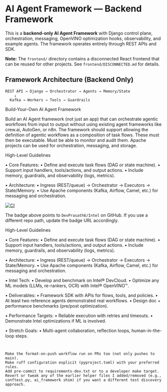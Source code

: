 # AI Agent Framework — Backend Framework

This is a **backend-only AI Agent Framework** with Django control plane, orchestration, messaging, OpenVINO optimization hooks, observability, and example agents. The framework operates entirely through REST APIs and SDK.

**Note:** The `frontend/` directory contains a disconnected React frontend that can be reused for other projects. See `frontend/DISCONNECTED.md` for details.

## Framework Architecture (Backend Only)

```
REST API → Django → Orchestrator → Agents → Memory/State
    ↓
  Kafka → Workers → Tools → Guardrails
```

Build-Your-Own AI Agent Framework

Build an AI Agent framework (not just an app) that can orchestrate agentic workflows from input to
output without using existing agent frameworks like crew.ai, AutoGen, or n8n. The framework should
support allowing the definition of agentic workflows as a composition of task flows. These must then be
executable. Must be able to monitor and audit them. Apache projects can be used for orchestration,
messaging, and storage.

High-Level Guidelines

• Core Features:
• Define and execute task flows (DAG or state machine).
• Support input handlers, tools/actions, and output actions.
• Include memory, guardrails, and observability (logs, metrics).

• Architecture:
• Ingress (REST/queue) → Orchestrator → Executors → State/Memory.
• Use Apache components (Kafka, Airflow, Camel, etc.) for messaging and orchestration.

<!-- CI badge: replace <OWNER>/<REPO> with your GitHub owner and repository name -->
[![CI](https://github.com/DevPrasath6/Intel/actions/workflows/ci.yml/badge.svg)](https://github.com/DevPrasath6/Intel/actions/workflows/ci.yml)

The badge above points to `DevPrasath6/Intel` on GitHub. If you use a different repo path, update the badge URL accordingly.

High-Level Guidelines

• Core Features:
• Define and execute task flows (DAG or state machine).
• Support input handlers, tools/actions, and output actions.
• Include memory, guardrails, and observability (logs, metrics).

• Architecture:
• Ingress (REST/queue) → Orchestrator → Executors → State/Memory.
• Use Apache components (Kafka, Airflow, Camel, etc.) for messaging and orchestration.

• Intel Tech:
• Develop and benchmark on Intel® DevCloud.
• Optimize any ML models (LLMs, re-rankers, OCR) with Intel® OpenVINO™.

• Deliverables:
• Framework SDK with APIs for flows, tools, and policies.
• At least two reference agents demonstrated real workflows.
• Design doc + performance benchmarks (pre/post optimization).

• Performance Targets:
• Reliable execution with retries and timeouts.
• Demonstrate Intel optimizations if ML is involved.

• Stretch Goals:
• Multi-agent collaboration, reflection loops, human-in-the-loop steps.

```


Make the format-on-push workflow run on PRs too (not only pushes to main).
Make ruff configuration explicit (pyproject.toml) with your preferred rules.
Add pre-commit to requirements-dev.txt or to a developer make target.
Revert or tweak any of the earlier helper files I added/removed (e.g., conftest.py, ai_framework shim) if you want a different test discovery approach.
